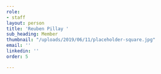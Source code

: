```yaml
---
role:
- staff
layout: person
title: 'Reuben Pillay '
sub_heading: Member
thumbnail: "/uploads/2019/06/11/placeholder-square.jpg"
email: ''
linkedin: ''
order: 5

---
```

